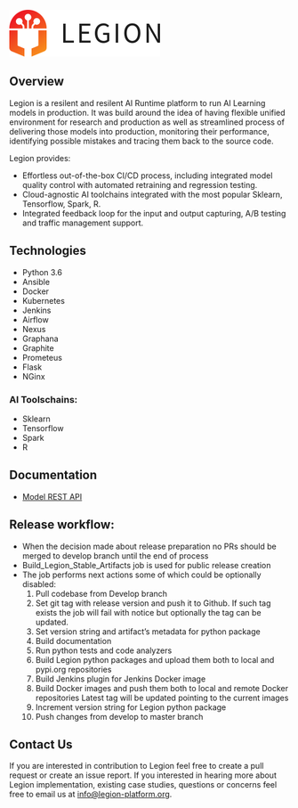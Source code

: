 ![LegionLogo](docs/images/legion-logo-h.png)

## Overview

Legion is a resilent and resilent AI Runtime platform to run AI Learning models in production.
It was build around the idea of having flexible unified environment for research and production as well as streamlined process of 
delivering those models into production, monitoring their performance, identifying possible mistakes and tracing them back to the source code.

Legion provides: 

* Effortless out-of-the-box CI/CD process, including integrated model quality control with automated retraining and regression testing.
* Cloud-agnostic AI toolchains integrated with the most popular Sklearn, Tensorflow, Spark, R.
* Integrated feedback loop for the input and output capturing, A/B testing and traffic management support.

## Technologies	

* Python 3.6
* Ansible
* Docker
* Kubernetes
* Jenkins
* Airflow
* Nexus
* Graphana
* Graphite
* Prometeus
* Flask
* NGinx

### AI Toolschains:

* Sklearn
* Tensorflow
* Spark
* R
	
## Documentation
* [Model REST API](legion/docs/source/model_rest_api.md)

##  Release workflow:
-	When the decision made about release preparation no PRs should be merged to develop branch until the end of process
-	Build_Legion_Stable_Artifacts job is used for public release creation
-	The job performs next actions some of which could be optionally disabled:
    1.	Pull codebase from Develop branch 
    2.	Set git tag with release version and push it to Github. 
        If such tag exists the job will fail with notice but optionally the tag can be updated. 
    3.	Set version string and artifact’s metadata for python package
    4.	Build documentation
    5.	Run python tests and code analyzers
    6.	Build Legion python packages and upload them both to local and pypi.org repositories
    7.	Build Jenkins plugin for Jenkins Docker image
    8.	Build Docker images and push them both to local and remote Docker repositories
        Latest tag will be updated pointing to the current images
    9.	Increment version string for Legion python package
    10.	Push changes from develop to master branch

## Contact Us
If you are interested in contribution to Legion feel free to create a pull request or create an issue report.
If you interested in hearing more about Legion implementation, existing case studies, questions or concerns feel free to email us at [info@legion-platform.org](mailto:info@legion-platform.org).
